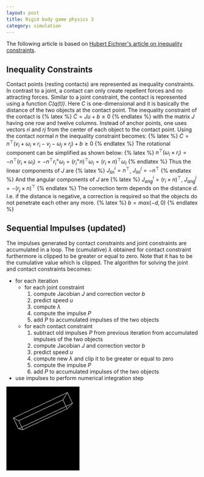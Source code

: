 ```yaml
---
layout: post
title: Rigid body game physics 3
category: simulation
---
```


The following article is based on [Hubert Eichner's article on inequality constraints][1].

## Inequality Constraints
Contact points (resting contacts) are represented as inequality constraints.
In contrast to a joint, a contact can only create repellent forces and no attracting forces.
Similar to a joint constraint, the contact is represented using a function *C(q(t))*.
Here *C* is one-dimensional and it is basically the distance of the two objects at the contact point.
The inequality constraint of the contact is
{% latex %}
$\dot{C}=Ju+b\ge 0$
{% endlatex %}
with the matrix *J* having one row and twelve columns.
Instead of anchor points, one uses vectors *ri* and *rj* from the center of each object to the contact point.
Using the contact normal *n* the inequality constraint becomes:
{% latex %}
$\dot{C}= n^\top (v_i+\omega_i\times r_i-v_j-\omega_j\times r_j)+b\ge 0$
{% endlatex %}
The rotational component can be simplified as shown below:
{% latex %}
$n^\top (\omega_i \times r_i) = -n^\top (r_i \times \omega_i) = -n^\top r_i^\times \omega_i = (r_i^\times n)^\top \omega_i = (r_i \times n)^\top \omega_i$
{% endlatex %}
Thus the linear components of *J* are
{% latex %}
$J_{lin}^i = n^\top$, $J_{lin}^j = -n^\top$
{% endlatex %}
And the angular components of *J* are
{% latex %}
$J_{ang}^i = (r_i \times n)^\top$, $J_{ang}^j = -(r_j \times n)^\top$
{% endlatex %}
The correction term depends on the distance *d*.
I.e. if the distance is negative, a correction is required so that the objects do not penetrate each other any more.
{% latex %}
$b = max(-d, 0)$
{% endlatex %}

## Sequential Impulses (updated)
The impulses generated by contact constraints and joint constraints are accumulated in a loop.
The (cumulative) *λ* obtained for contact constraint furthermore is clipped to be greater or equal to zero.
Note that it has to be the cumulative value which is clipped.
The algorithm for solving the joint and contact constraints becomes:

* for each iteration
    * for each joint constraint
        1. compute Jacobian *J* and correction vector *b*
        1. predict speed *u*
        1. compute *λ*
        1. compute the impulse *P*
        1. add *P* to accumulated impulses of the two objects
    * for each contact constraint
        1. subtract old impulses *P* from previous iteration from accumulated impulses of the two objects
        1. compute Jacobian *J* and correction vector *b*
        1. predict speed *u*
        1. compute new *λ* and clip it to be greater or equal to zero
        1. compute the impulse *P*
        1. add *P* to accumulated impulses of the two objects
* use impulses to perform numerical integration step

![Contact](/pics/contact.gif)

[1]: http://myselph.de/gamePhysics/inequalityConstraints.html
